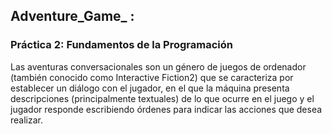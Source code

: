 ## Adventure_Game_ :
### Práctica 2: Fundamentos de la Programación
Las aventuras conversacionales son un género de juegos de ordenador (también conocido
como Interactive Fiction2) que se caracteriza por establecer un diálogo con el jugador, en el
que la máquina presenta descripciones (principalmente textuales) de lo que ocurre en el juego
y el jugador responde escribiendo órdenes para indicar las acciones que desea realizar.
